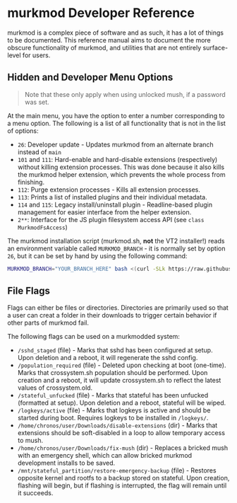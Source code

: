 # murkmod Developer Reference

murkmod is a complex piece of software and as such, it has a lot of things to be documented. This reference manual aims to document the more obscure functionality of murkmod, and utilities that are not entirely surface-level for users.

## Hidden and Developer Menu Options

> Note that these only apply when using unlocked mush, if a password was set.

At the main menu, you have the option to enter a number corresponding to a menu option. The following is a list of all functionality that is not in the list of options:

- `26`: Developer update - Updates murkmod from an alternate branch instead of `main`
- `101` and `111`: Hard-enable and hard-disable extensions (respectively) without killing extension processes. This was done because it also kills the murkmod helper extension, which prevents the whole process from finishing.
- `112`: Purge extension processes - Kills all extension processes.
- `113`: Prints a list of installed plugins and their individual metadata.
- `114` and `115`: Legacy install/uninstall plugin - Readline-based plugin management for easier interface from the helper extension.
- `2**`: Interface for the JS plugin filesystem access API (see `class MurkmodFsAccess`)

The murkmod installation script (murkmod.sh, **not** the VT2 installer!) reads an environment variable called `MURKMOD_BRANCH` - it is normally set by option `26`, but it can be set by hand by using the following command:

```bash
MURKMOD_BRANCH="YOUR_BRANCH_HERE" bash <(curl -SLk https://raw.githubusercontent.com/rainestorme/murkmod/main/murkmod.sh)
```

## File Flags

Flags can either be files or directories. Directories are primarily used so that a user can creat a folder in their downloads to trigger certain behavior if other parts of murkmod fail.

The following flags can be used on a murkmodded system:

- `/sshd_staged` (file) - Marks that sshd has been configured at setup. Upon deletion and a reboot, it will regenerate the sshd config.
- `/population_required` (file) - Deleted upon checking at boot (one-time). Marks that crossystem.sh population should be performed. Upon creation and a reboot, it will update crossystem.sh to reflect the latest values of crossystem.old.
- `/stateful_unfucked` (file) - Marks that stateful has been unfucked (formatted at setup). Upon deletion and a reboot, stateful will be wiped.
- `/logkeys/active` (file) - Marks that logkeys is active and should be started during boot. Requires logkeys to be installed in `/logkeys/`.
- `/home/chronos/user/Downloads/disable-extensions` (dir) - Marks that extensions should be soft-disabled in a loop to allow temporary access to mush.
- `/home/chronos/user/Downloads/fix-mush` (dir) - Replaces a bricked mush with an emergency shell, which can allow bricked murkmod development installs to be saved.
- `/mnt/stateful_partition/restore-emergency-backup` (file) - Restores opposite kernel and rootfs to a backup stored on stateful. Upon creation, flashing will begin, but if flashing is interrupted, the flag will remain until it succeeds.
